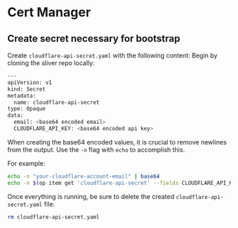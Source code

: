 # Cert Manager

## Create secret necessary for bootstrap

Create `cloudflare-api-secret.yaml` with the following content:
Begin by cloning the sliver repo locally:

```bash
---
apiVersion: v1
kind: Secret
metadata:
  name: cloudflare-api-secret
type: Opaque
data:
  email: <base64 encoded email>
  CLOUDFLARE_API_KEY: <base64 encoded api key>
```

When creating the base64 encoded values, it is crucial to remove newlines
from the output. Use the `-n` flag with `echo` to accomplish this.

For example:

```bash
echo -n "your-cloudflare-account-email" | base64
echo -n $(op item get 'cloudflare-api-secret' --fields CLOUDFLARE_API_KEY) | base64
```

Once everything is running, be sure to delete the created
`cloudflare-api-secret.yaml` file:

```bash
rm cloudflare-api-secret.yaml
```
